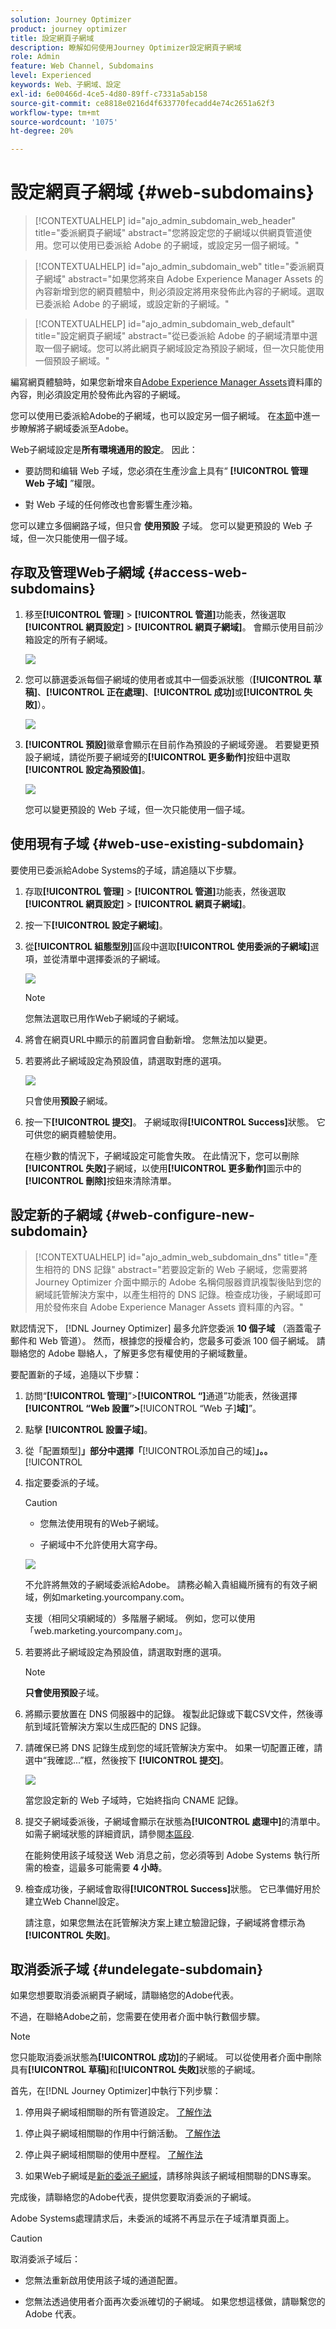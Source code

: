 ```yaml
---
solution: Journey Optimizer
product: journey optimizer
title: 設定網頁子網域
description: 瞭解如何使用Journey Optimizer設定網頁子網域
role: Admin
feature: Web Channel, Subdomains
level: Experienced
keywords: Web、子網域、設定
exl-id: 6e00466d-4ce5-4d80-89ff-c7331a5ab158
source-git-commit: ce8818e0216d4f633770fecadd4e74c2651a62f3
workflow-type: tm+mt
source-wordcount: '1075'
ht-degree: 20%

---
```


# 設定網頁子網域 {#web-subdomains}

>[!CONTEXTUALHELP]
>id="ajo_admin_subdomain_web_header"
>title="委派網頁子網域"
>abstract="您將設定您的子網域以供網頁管道使用。您可以使用已委派給 Adobe 的子網域，或設定另一個子網域。"

>[!CONTEXTUALHELP]
>id="ajo_admin_subdomain_web"
>title="委派網頁子網域"
>abstract="如果您將來自 Adobe Experience Manager Assets 的內容新增到您的網頁體驗中，則必須設定將用來發佈此內容的子網域。選取已委派給 Adobe 的子網域，或設定新的子網域。"

>[!CONTEXTUALHELP]
>id="ajo_admin_subdomain_web_default"
>title="設定網頁子網域"
>abstract="從已委派給 Adobe 的子網域清單中選取一個子網域。您可以將此網頁子網域設定為預設子網域，但一次只能使用一個預設子網域。"

編寫網頁體驗時，如果您新增來自[Adobe Experience Manager Assets](../integrations/assets.md)資料庫的內容，則必須設定用於發佈此內容的子網域。

您可以使用已委派給Adobe的子網域，也可以設定另一個子網域。 在[本節](../configuration/delegate-subdomain.md)中進一步瞭解將子網域委派至Adobe。

Web子網域設定是&#x200B;**所有環境通用的設定**。 因此：

* 要訪問和编辑 Web 子域，您必須在生產沙盒上具有“ **[!UICONTROL 管理 Web 子域]** ”權限。

* 對 Web 子域的任何修改也會影響生產沙箱。

您可以建立多個網路子域，但只會 **使用預設** 子域。 您可以變更預設的 Web 子域，但一次只能使用一個子域。

## 存取及管理Web子網域 {#access-web-subdomains}

1. 移至&#x200B;**[!UICONTROL 管理]** > **[!UICONTROL 管道]**&#x200B;功能表，然後選取&#x200B;**[!UICONTROL 網頁設定]** > **[!UICONTROL 網頁子網域]**。 會顯示使用目前沙箱設定的所有子網域。

   ![](assets/web-access-subdomains.png)

1. 您可以篩選委派每個子網域的使用者或其中一個委派狀態（**[!UICONTROL 草稿]**、**[!UICONTROL 正在處理]**、**[!UICONTROL 成功]**&#x200B;或&#x200B;**[!UICONTROL 失敗]**）。

   ![](assets/web-filter-subdomains.png)

1. **[!UICONTROL 預設]**&#x200B;徽章會顯示在目前作為預設的子網域旁邊。 若要變更預設子網域，請從所要子網域旁的&#x200B;**[!UICONTROL 更多動作]**&#x200B;按鈕中選取&#x200B;**[!UICONTROL 設定為預設值]**。

   ![](assets/web-subdomain-default.png)

   您可以變更預設的 Web 子域，但一次只能使用一個子域。

## 使用現有子域 {#web-use-existing-subdomain}

要使用已委派給Adobe Systems的子域，請追隨以下步驟。

1. 存取&#x200B;**[!UICONTROL 管理]** > **[!UICONTROL 管道]**&#x200B;功能表，然後選取&#x200B;**[!UICONTROL 網頁設定]** > **[!UICONTROL 網頁子網域]**。

1. 按一下&#x200B;**[!UICONTROL 設定子網域]**。

1. 從&#x200B;**[!UICONTROL 組態型別]**&#x200B;區段中選取&#x200B;**[!UICONTROL 使用委派的子網域]**&#x200B;選項，並從清單中選擇委派的子網域。

   ![](assets/web-subdomain-details.png)

   >[!NOTE]
   >
   >您無法選取已用作Web子網域的子網域。

1. 將會在網頁URL中顯示的前置詞會自動新增。 您無法加以變更。

1. 若要將此子網域設定為預設值，請選取對應的選項。

   ![](assets/web-subdomain-details-default.png)

   只會使用&#x200B;**預設**&#x200B;子網域。

1. 按一下&#x200B;**[!UICONTROL 提交]**。 子網域取得&#x200B;**[!UICONTROL Success]**&#x200B;狀態。 它可供您的網頁體驗使用。

   在極少數的情況下，子網域設定可能會失敗。 在此情況下，您可以刪除&#x200B;**[!UICONTROL 失敗]**&#x200B;子網域，以使用&#x200B;**[!UICONTROL 更多動作]**&#x200B;圖示中的&#x200B;**[!UICONTROL 刪除]**&#x200B;按鈕來清除清單。

## 設定新的子網域 {#web-configure-new-subdomain}

>[!CONTEXTUALHELP]
>id="ajo_admin_web_subdomain_dns"
>title="產生相符的 DNS 記錄"
>abstract="若要設定新的 Web 子網域，您需要將 Journey Optimizer 介面中顯示的 Adobe 名稱伺服器資訊複製後貼到您的網域託管解決方案中，以產生相符的 DNS 記錄。檢查成功後，子網域即可用於發佈來自 Adobe Experience Manager Assets 資料庫的內容。"


默認情況下， [!DNL Journey Optimizer] 最多允許您委派 **10 個子域** （涵蓋電子郵件和 Web 管道）。 然而，根據您的授權合約，您最多可委派 100 個子網域。 請聯絡您的 Adobe 聯絡人，了解更多您有權使用的子網域數量。

要配置新的子域，追隨以下步驟：

1. 訪問“**[!UICONTROL 管理]**”>**[!UICONTROL “]**&#x200B;通道”功能表，然後選擇&#x200B;**[!UICONTROL “Web 設置”>**[!UICONTROL “Web 子&#x200B;]**域]**”。

1. 點擊 **[!UICONTROL 設置子域]**。

1. 從「配置類型&#x200B;]**」部分中選擇「**[!UICONTROL &#x200B;添加自己的域&#x200B;]**」。。**[!UICONTROL 

1. 指定要委派的子域。

   >[!CAUTION]
   >
   >* 您無法使用現有的Web子網域。
   >
   >* 子網域中不允許使用大寫字母。

   ![](assets/web-add-your-own-domain.png)

   不允許將無效的子網域委派給Adobe。 請務必輸入貴組織所擁有的有效子網域，例如marketing.yourcompany.com。

   支援（相同父項網域的）多階層子網域。 例如，您可以使用「web.marketing.yourcompany.com」。

1. 若要將此子網域設定為預設值，請選取對應的選項。

   >[!NOTE]
   >
   >**只會使用預設**&#x200B;子域。

1. 將顯示要放置在 DNS 伺服器中的記錄。 複製此記錄或下載CSV文件，然後導航到域託管解決方案以生成匹配的 DNS 記錄。

1. 請確保已將 DNS 記錄生成到您的域託管解決方案中。 如果一切配置正確，請選中“我確認...”框，然後按下 **[!UICONTROL 提交]**。

   ![](assets/web-add-your-own-domain-confirm.png)

   當您設定新的 Web 子域時，它始終指向 CNAME 記錄。

1. 提交子網域委派後，子網域會顯示在狀態為&#x200B;**[!UICONTROL 處理中]**&#x200B;的清單中。 如需子網域狀態的詳細資訊，請參閱[本區段](../configuration/about-subdomain-delegation.md#access-delegated-subdomains).<!--Same statuses?-->

   在能夠使用該子域發送 Web 消息之前，您必須等到 Adobe Systems 執行所需的檢查，這最多可能需要 **4 小時**。

1. 檢查成功後，子網域會取得&#x200B;**[!UICONTROL Success]**&#x200B;狀態。 它已準備好用於建立Web Channel設定。

   請注意，如果您無法在託管解決方案上建立驗證記錄，子網域將會標示為&#x200B;**[!UICONTROL 失敗]**。

<!--
Only a subdomain with the **[!UICONTROL Success]** status can be set as default.
You cannot delete a subdomain with the **[!UICONTROL Processing]** status.
-->

## 取消委派子域 {#undelegate-subdomain}

如果您想要取消委派網頁子網域，請聯絡您的Adobe代表。

不過，在聯絡Adobe之前，您需要在使用者介面中執行數個步驟。

>[!NOTE]
>
>您只能取消委派狀態為&#x200B;**[!UICONTROL 成功]**&#x200B;的子網域。 可以從使用者介面中刪除具有&#x200B;**[!UICONTROL 草稿]**&#x200B;和&#x200B;**[!UICONTROL 失敗]**&#x200B;狀態的子網域。

首先，在[!DNL Journey Optimizer]中執行下列步驟：

1. 停用與子網域相關聯的所有管道設定。 [了解作法](../configuration/channel-surfaces.md#deactivate-a-surface)

<!--
1. If the web subdomain is using an email subdomain that was [already delegated](#lp-use-existing-subdomain) to Adobe, undelegate the email subdomain. [Learn how](../configuration/delegate-subdomain.md#undelegate-subdomain)-->

1. 停止與子網域相關聯的作用中行銷活動。 [了解作法](../campaigns/modify-stop-campaign.md#stop)

1. 停止與子網域相關聯的使用中歷程。 [了解作法](../building-journeys/end-journey.md#stop-journey)

1. 如果Web子網域是[新的委派子網域](#web-configure-new-subdomain)，請移除與該子網域相關聯的DNS專案。

完成後，請聯絡您的Adobe代表，提供您要取消委派的子網域。

Adobe Systems處理請求后，未委派的域將不再显示在子域清單頁面上。

>[!CAUTION]
>
>取消委派子域后：
>
>   * 您無法重新啟用使用該子域的通道配置。
>
>   * 您無法透過使用者介面再次委派確切的子網域。 如果您想這樣做，請聯繫您的Adobe 代表。